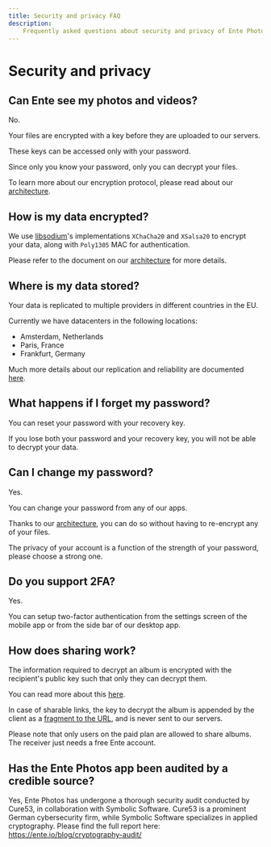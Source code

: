 ```yaml
---
title: Security and privacy FAQ
description:
    Frequently asked questions about security and privacy of Ente Photos
---
```


# Security and privacy

## Can Ente see my photos and videos?

No.

Your files are encrypted with a key before they are uploaded to our servers.

These keys can be accessed only with your password.

Since only you know your password, only you can decrypt your files.

To learn more about our encryption protocol, please read about our
[architecture](https://ente.io/architecture).

## How is my data encrypted?

We use [libsodium](https://libsodium.gitbook.io/doc/)'s implementations
`XChaCha20` and `XSalsa20` to encrypt your data, along with `Poly1305` MAC for
authentication.

Please refer to the document on our [architecture](https://ente.io/architecture)
for more details.

## Where is my data stored?

Your data is replicated to multiple providers in different countries in the EU.

Currently we have datacenters in the following locations:

-   Amsterdam, Netherlands
-   Paris, France
-   Frankfurt, Germany

Much more details about our replication and reliability are documented
[here](https://ente.io/reliability).

## What happens if I forget my password?

You can reset your password with your recovery key.

If you lose both your password and your recovery key, you will not be able to
decrypt your data.

## Can I change my password?

Yes.

You can change your password from any of our apps.

Thanks to our [architecture](https://ente.io/architecture), you can do so
without having to re-encrypt any of your files.

The privacy of your account is a function of the strength of your password,
please choose a strong one.

## Do you support 2FA?

Yes.

You can setup two-factor authentication from the settings screen of the mobile
app or from the side bar of our desktop app.

## How does sharing work?

The information required to decrypt an album is encrypted with the recipient's
public key such that only they can decrypt them.

You can read more about this [here](https://ente.io/architecture#sharing).

In case of sharable links, the key to decrypt the album is appended by the
client as a [fragment to the URL](https://en.wikipedia.org/wiki/URI_fragment),
and is never sent to our servers.

Please note that only users on the paid plan are allowed to share albums. The
receiver just needs a free Ente account.


## Has the Ente Photos app been audited by a credible source?

Yes, Ente Photos has undergone a thorough security audit conducted by Cure53, in collaboration with Symbolic Software. Cure53 is a prominent German cybersecurity firm, while Symbolic Software specializes in applied cryptography. Please find the full report here: https://ente.io/blog/cryptography-audit/